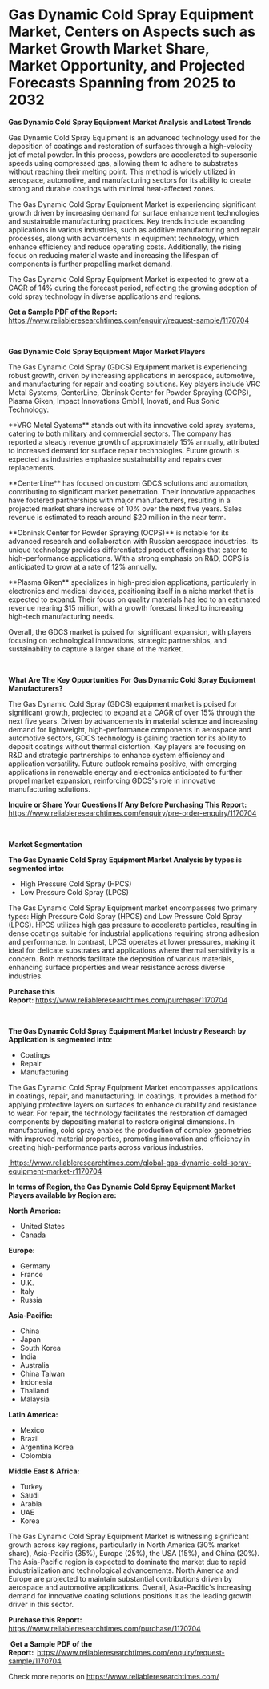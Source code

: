 <p><h1>Gas Dynamic Cold Spray Equipment Market, Centers on Aspects such as Market Growth Market Share, Market Opportunity, and Projected Forecasts Spanning from 2025 to 2032</h1></p><p><strong>Gas Dynamic Cold Spray Equipment Market Analysis and Latest Trends</strong></p>
<p><p>Gas Dynamic Cold Spray Equipment is an advanced technology used for the deposition of coatings and restoration of surfaces through a high-velocity jet of metal powder. In this process, powders are accelerated to supersonic speeds using compressed gas, allowing them to adhere to substrates without reaching their melting point. This method is widely utilized in aerospace, automotive, and manufacturing sectors for its ability to create strong and durable coatings with minimal heat-affected zones.</p><p>The Gas Dynamic Cold Spray Equipment Market is experiencing significant growth driven by increasing demand for surface enhancement technologies and sustainable manufacturing practices. Key trends include expanding applications in various industries, such as additive manufacturing and repair processes, along with advancements in equipment technology, which enhance efficiency and reduce operating costs. Additionally, the rising focus on reducing material waste and increasing the lifespan of components is further propelling market demand. </p><p>The Gas Dynamic Cold Spray Equipment Market is expected to grow at a CAGR of 14% during the forecast period, reflecting the growing adoption of cold spray technology in diverse applications and regions.</p></p>
<p><strong>Get a Sample PDF of the Report:&nbsp;</strong> <a href="https://www.reliableresearchtimes.com/enquiry/request-sample/1170704?utm_campaign=2273&utm_medium=2&utm_source=Github&utm_content=ia&utm_term=29032025&utm_id=gas-dynamic-cold-spray-equipment">https://www.reliableresearchtimes.com/enquiry/request-sample/1170704</a></p>
<p>&nbsp;</p>
<p><strong>Gas Dynamic Cold Spray Equipment Major Market Players</strong></p>
<p><p>The Gas Dynamic Cold Spray (GDCS) Equipment market is experiencing robust growth, driven by increasing applications in aerospace, automotive, and manufacturing for repair and coating solutions. Key players include VRC Metal Systems, CenterLine, Obninsk Center for Powder Spraying (OCPS), Plasma Giken, Impact Innovations GmbH, Inovati, and Rus Sonic Technology.</p><p>**VRC Metal Systems** stands out with its innovative cold spray systems, catering to both military and commercial sectors. The company has reported a steady revenue growth of approximately 15% annually, attributed to increased demand for surface repair technologies. Future growth is expected as industries emphasize sustainability and repairs over replacements.</p><p>**CenterLine** has focused on custom GDCS solutions and automation, contributing to significant market penetration. Their innovative approaches have fostered partnerships with major manufacturers, resulting in a projected market share increase of 10% over the next five years. Sales revenue is estimated to reach around $20 million in the near term.</p><p>**Obninsk Center for Powder Spraying (OCPS)** is notable for its advanced research and collaboration with Russian aerospace industries. Its unique technology provides differentiated product offerings that cater to high-performance applications. With a strong emphasis on R&D, OCPS is anticipated to grow at a rate of 12% annually.</p><p>**Plasma Giken** specializes in high-precision applications, particularly in electronics and medical devices, positioning itself in a niche market that is expected to expand. Their focus on quality materials has led to an estimated revenue nearing $15 million, with a growth forecast linked to increasing high-tech manufacturing needs.</p><p>Overall, the GDCS market is poised for significant expansion, with players focusing on technological innovations, strategic partnerships, and sustainability to capture a larger share of the market.</p></p>
<p>&nbsp;</p>
<p><strong>What Are The Key Opportunities For Gas Dynamic Cold Spray Equipment Manufacturers?</strong></p>
<p><p>The Gas Dynamic Cold Spray (GDCS) equipment market is poised for significant growth, projected to expand at a CAGR of over 15% through the next five years. Driven by advancements in material science and increasing demand for lightweight, high-performance components in aerospace and automotive sectors, GDCS technology is gaining traction for its ability to deposit coatings without thermal distortion. Key players are focusing on R&D and strategic partnerships to enhance system efficiency and application versatility. Future outlook remains positive, with emerging applications in renewable energy and electronics anticipated to further propel market expansion, reinforcing GDCS's role in innovative manufacturing solutions.</p></p>
<p><strong>Inquire or Share Your Questions If Any Before Purchasing This Report:</strong> <a href="https://www.reliableresearchtimes.com/enquiry/pre-order-enquiry/1170704?utm_campaign=2273&utm_medium=2&utm_source=Github&utm_content=ia&utm_term=29032025&utm_id=gas-dynamic-cold-spray-equipment">https://www.reliableresearchtimes.com/enquiry/pre-order-enquiry/1170704</a></p>
<p>&nbsp;</p>
<p><strong>Market Segmentation</strong></p>
<p><strong>The Gas Dynamic Cold Spray Equipment Market Analysis by types is segmented into:</strong></p>
<p><ul><li>High Pressure Cold Spray (HPCS)</li><li>Low Pressure Cold Spray (LPCS)</li></ul></p>
<p><p>The Gas Dynamic Cold Spray Equipment market encompasses two primary types: High Pressure Cold Spray (HPCS) and Low Pressure Cold Spray (LPCS). HPCS utilizes high gas pressure to accelerate particles, resulting in dense coatings suitable for industrial applications requiring strong adhesion and performance. In contrast, LPCS operates at lower pressures, making it ideal for delicate substrates and applications where thermal sensitivity is a concern. Both methods facilitate the deposition of various materials, enhancing surface properties and wear resistance across diverse industries.</p></p>
<p><strong>Purchase this Report:&nbsp;</strong><a href="https://www.reliableresearchtimes.com/purchase/1170704?utm_campaign=2273&utm_medium=2&utm_source=Github&utm_content=ia&utm_term=29032025&utm_id=gas-dynamic-cold-spray-equipment">https://www.reliableresearchtimes.com/purchase/1170704</a></p>
<p>&nbsp;</p>
<p><strong>The Gas Dynamic Cold Spray Equipment Market Industry Research by Application is segmented into:</strong></p>
<p><ul><li>Coatings</li><li>Repair</li><li>Manufacturing</li></ul></p>
<p><p>The Gas Dynamic Cold Spray Equipment Market encompasses applications in coatings, repair, and manufacturing. In coatings, it provides a method for applying protective layers on surfaces to enhance durability and resistance to wear. For repair, the technology facilitates the restoration of damaged components by depositing material to restore original dimensions. In manufacturing, cold spray enables the production of complex geometries with improved material properties, promoting innovation and efficiency in creating high-performance parts across various industries.</p></p>
<p><a href="https://www.reliableresearchtimes.com/global-gas-dynamic-cold-spray-equipment-market-r1170704?utm_campaign=2273&utm_medium=2&utm_source=Github&utm_content=ia&utm_term=29032025&utm_id=gas-dynamic-cold-spray-equipment">&nbsp;https://www.reliableresearchtimes.com/global-gas-dynamic-cold-spray-equipment-market-r1170704</a></p>
<p><strong>In terms of Region, the Gas Dynamic Cold Spray Equipment Market Players available by Region are:</strong></p>
<p>
    <p> <strong> North America: </strong>
        <ul>
            <li>United States</li>
            <li>Canada</li>
        </ul>
        </p> 
    <p> <strong> Europe: </strong>
        <ul>
            <li>Germany</li>
            <li>France</li>
            <li>U.K.</li>
            <li>Italy</li>
            <li>Russia</li>
        </ul>
        </p> 
    <p> <strong> Asia-Pacific: </strong>
        <ul>
            <li>China</li>
            <li>Japan</li>
            <li>South Korea</li>
            <li>India</li>
            <li>Australia</li>
            <li>China Taiwan</li>
            <li>Indonesia</li>
            <li>Thailand</li>
            <li>Malaysia</li>
        </ul>
        </p> 
    <p> <strong> Latin America: </strong>
        <ul>
            <li>Mexico</li>
            <li>Brazil</li>
            <li>Argentina Korea</li>
            <li>Colombia</li>
        </ul>
        </p> 
    <p> <strong> Middle East & Africa: </strong>
        <ul>
            <li>Turkey</li>
            <li>Saudi</li>
            <li>Arabia</li>
            <li>UAE</li>
            <li>Korea</li>
        </ul>
    </p>
    </p>
<p><p>The Gas Dynamic Cold Spray Equipment Market is witnessing significant growth across key regions, particularly in North America (30% market share), Asia-Pacific (35%), Europe (25%), the USA (15%), and China (20%). The Asia-Pacific region is expected to dominate the market due to rapid industrialization and technological advancements. North America and Europe are projected to maintain substantial contributions driven by aerospace and automotive applications. Overall, Asia-Pacific's increasing demand for innovative coating solutions positions it as the leading growth driver in this sector.</p></p>
<p><strong>Purchase this Report: </strong><a href="https://www.reliableresearchtimes.com/purchase/1170704?utm_campaign=2273&utm_medium=2&utm_source=Github&utm_content=ia&utm_term=29032025&utm_id=gas-dynamic-cold-spray-equipment">https://www.reliableresearchtimes.com/purchase/1170704</a></p>
<p>&nbsp;<strong>Get a Sample PDF of the Report:&nbsp;&nbsp;</strong><a href="https://www.reliableresearchtimes.com/enquiry/request-sample/1170704?utm_campaign=2273&utm_medium=2&utm_source=Github&utm_content=ia&utm_term=29032025&utm_id=gas-dynamic-cold-spray-equipment">https://www.reliableresearchtimes.com/enquiry/request-sample/1170704</a></p>
<p><strong></strong></p>
<p>Check more reports on <a href="https://www.reliableresearchtimes.com/?utm_campaign=2273&utm_medium=2&utm_source=Github&utm_content=ia&utm_term=29032025&utm_id=gas-dynamic-cold-spray-equipment">https://www.reliableresearchtimes.com/</a></p>
